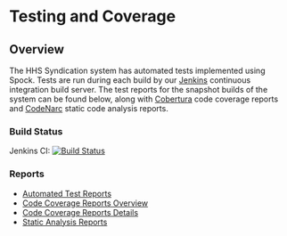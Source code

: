 Testing and Coverage
===================================================

Overview
---------------------------------------------------

The HHS Syndication system has automated tests implemented using Spock. Tests are run during each build by our [Jenkins](https://jenkins-ci.org) continuous integration build server. The test reports for the snapshot builds of the system can be found below, along with [Cobertura](https://github.com/cobertura/cobertura) code coverage reports and [CodeNarc](https://github.com/CodeNarc/CodeNarc) static code analysis reports.


### Build Status

Jenkins CI: [![Build Status](http://ctacdev.com:8080/jenkins/job/Syndication_Storefront/badge/icon)](http://ctacdev.com:8080/jenkins/job/Syndication_Storefront/)

### Reports

- [Automated Test Reports](http://ctacdev.com:8080/jenkins/view/Syndication%20Dev/job/Syndication_Storefront/ws/target/htmlReport/index.html)
- [Code Coverage Reports Overview](http://ctacdev.com:8080/jenkins/job/Syndication_Storefront/cobertura)
- [Code Coverage Reports Details](http://ctacdev.com:8080/jenkins/job/Syndication_Storefront/ws/target/test-reports/cobertura/index.html)
- [Static Analysis Reports](http://ctacdev.com:8080/jenkins/view/Syndication%20Dev/job/Syndication_Storefront/ws/target/CodeNarcReport.html)
